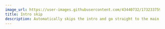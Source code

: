 ```yaml
---
image_url: https://user-images.githubusercontent.com/43440732/173233759-e39f269f-9aba-4c02-a616-0d5a59fbc39b.gif
title: Intro skip
description: Automatically skips the intro and go straight to the main menu
---
```

